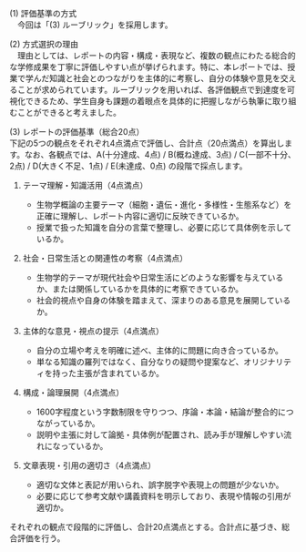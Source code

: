 (1) 評価基準の方式  
　今回は「(3) ルーブリック」を採用します。

(2) 方式選択の理由  
　理由としては、レポートの内容・構成・表現など、複数の観点にわたる総合的な学修成果を丁寧に評価しやすい点が挙げられます。特に、本レポートでは、授業で学んだ知識と社会とのつながりを主体的に考察し、自分の体験や意見を交えることが求められています。ルーブリックを用いれば、各評価観点で到達度を可視化できるため、学生自身も課題の着眼点を具体的に把握しながら執筆に取り組むことができると考えました。

(3) レポートの評価基準（総合20点）  
下記の5つの観点をそれぞれ4点満点で評価し、合計点（20点満点）を算出します。なお、各観点では、A(十分達成、4点) / B(概ね達成、3点) / C(一部不十分、2点) / D(大きく不足、1点) / E(未達成、0点) の段階で採点します。

1. テーマ理解・知識活用（4点満点）  
   - 生物学概論の主要テーマ（細胞・遺伝・進化・多様性・生態系など）を正確に理解し、レポート内容に適切に反映できているか。  
   - 授業で扱った知識を自分の言葉で整理し、必要に応じて具体例を示しているか。

2. 社会・日常生活との関連性の考察（4点満点）  
   - 生物学的テーマが現代社会や日常生活にどのような影響を与えているか、または関係しているかを具体的に考察できているか。  
   - 社会的視点や自身の体験を踏まえて、深まりのある意見を展開しているか。

3. 主体的な意見・視点の提示（4点満点）  
   - 自分の立場や考えを明確に述べ、主体的に問題に向き合っているか。  
   - 単なる知識の羅列ではなく、自分なりの疑問や提案など、オリジナリティを持った主張が含まれているか。

4. 構成・論理展開（4点満点）  
   - 1600字程度という字数制限を守りつつ、序論・本論・結論が整合的につながっているか。  
   - 説明や主張に対して論拠・具体例が配置され、読み手が理解しやすい流れになっているか。

5. 文章表現・引用の適切さ（4点満点）  
   - 適切な文体と表記が用いられ、誤字脱字や表現上の問題が少ないか。  
   - 必要に応じて参考文献や講義資料を明示しており、表現や情報の引用が適切か。

それぞれの観点で段階的に評価し、合計20点満点とする。合計点に基づき、総合評価を行う。